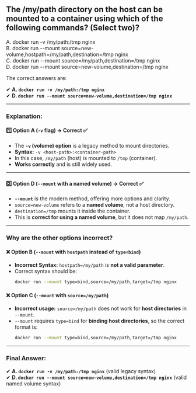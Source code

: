 ## The /my/path directory on the host can be mounted to a container using which of the following commands? (Select two)?
A. docker run -v /my/path:/tmp nginx  
B. docker run --mount source=new-volume,hostpath=/my/path,destination=/tmp nginx  
C. docker run --mount source=/my/path,destination=/tmp nginx  
D. docker run --mount source=new-volume,destination=/tmp nginx  

The correct answers are:  

✔ **A. `docker run -v /my/path:/tmp nginx`**  
✔ **D. `docker run --mount source=new-volume,destination=/tmp nginx`**  

---

### **Explanation:**  

#### **1️⃣ Option A (`-v` flag) → Correct ✅**  
- The **`-v` (volume) option** is a legacy method to mount directories.  
- **Syntax:** `-v <host-path>:<container-path>`  
- In this case, `/my/path` (host) is mounted to `/tmp` (container).  
- **Works correctly** and is still widely used.

---

#### **2️⃣ Option D (`--mount` with a named volume) → Correct ✅**  
- **`--mount`** is the modern method, offering more options and clarity.  
- `source=new-volume` refers to a **named volume**, not a host directory.  
- `destination=/tmp` mounts it inside the container.  
- This is **correct for using a named volume**, but it does not map `/my/path`.  

---

### **Why are the other options incorrect?**  

#### **❌ Option B (`--mount` with `hostpath` instead of `type=bind`)**  
- **Incorrect Syntax:** `hostpath=/my/path` is **not a valid parameter**.  
- Correct syntax should be:  
  ```bash
  docker run --mount type=bind,source=/my/path,target=/tmp nginx
  ```  

#### **❌ Option C (`--mount` with `source=/my/path`)**  
- **Incorrect usage:** `source=/my/path` does not work for **host directories** in `--mount`.  
- `--mount` requires `type=bind` for **binding host directories**, so the correct format is:  
  ```bash
  docker run --mount type=bind,source=/my/path,target=/tmp nginx
  ```  

---

### **Final Answer:**  
✔ **A. `docker run -v /my/path:/tmp nginx`** (valid legacy syntax)  
✔ **D. `docker run --mount source=new-volume,destination=/tmp nginx`** (valid named volume syntax)  
